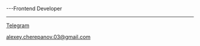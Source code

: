 ---Frontend Developer

 ---
 
 [ Telegram ](https://t.me/extroblade/)
 
 alexey.cherepanov.03@gmail.com
